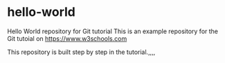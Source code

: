 # hello-world
Hello World repository for Git tutorial
This is an example repository for the Git tutoial on https://www.w3schools.com

This repository is built step by step in the tutorial.,,,,
